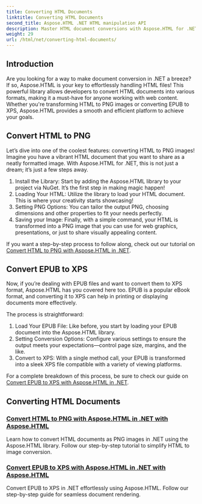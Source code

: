 ```yaml
---
title: Converting HTML Documents
linktitle: Converting HTML Documents
second_title: Aspose.HTML .NET HTML manipulation API
description: Master HTML document conversions with Aspose.HTML for .NET! Learn to convert HTML to PNG and EPUB to XPS effortlessly with our easy guides.
weight: 29
url: /html/net/converting-html-documents/
---
```

## Introduction
Are you looking for a way to make document conversion in .NET a breeze? If so, Aspose.HTML is your key to effortlessly handling HTML files! This powerful library allows developers to convert HTML documents into various formats, making it a must-have for anyone working with web content. Whether you're transforming HTML to PNG images or converting EPUB to XPS, Aspose.HTML provides a smooth and efficient platform to achieve your goals.

## Convert HTML to PNG
Let’s dive into one of the coolest features: converting HTML to PNG images! Imagine you have a vibrant HTML document that you want to share as a neatly formatted image. With Aspose.HTML for .NET, this is not just a dream; it’s just a few steps away. 

1. Install the Library: Start by adding the Aspose.HTML library to your project via NuGet. It’s the first step in making magic happen!
2. Loading Your HTML: Utilize the library to load your HTML document. This is where your creativity starts showcasing!
3. Setting PNG Options: You can tailor the output PNG, choosing dimensions and other properties to fit your needs perfectly.
4. Saving your Image: Finally, with a simple command, your HTML is transformed into a PNG image that you can use for web graphics, presentations, or just to share visually appealing content.

If you want a step-by-step process to follow along, check out our tutorial on [Convert HTML to PNG with Aspose.HTML in .NET](./convert-html-as-png/). 

## Convert EPUB to XPS
Now, if you’re dealing with EPUB files and want to convert them to XPS format, Aspose.HTML has you covered here too. EPUB is a popular eBook format, and converting it to XPS can help in printing or displaying documents more effectively.

The process is straightforward:

1. Load Your EPUB File: Like before, you start by loading your EPUB document into the Aspose.HTML library.
2. Setting Conversion Options: Configure various settings to ensure the output meets your expectations—control page size, margins, and the like.
3. Convert to XPS: With a single method call, your EPUB is transformed into a sleek XPS file compatible with a variety of viewing platforms.

For a complete breakdown of this process, be sure to check our guide on [Convert EPUB to XPS with Aspose.HTML in .NET](./convert-epub-as-xps/). 

## Converting HTML Documents
### [Convert HTML to PNG with Aspose.HTML in .NET with Aspose.HTML](./convert-html-as-png/)
Learn how to convert HTML documents as PNG images in .NET using the Aspose.HTML library. Follow our step-by-step tutorial to simplify HTML to image conversion.
### [Convert EPUB to XPS with Aspose.HTML in .NET with Aspose.HTML](./convert-epub-as-xps/)
Convert EPUB to XPS in .NET effortlessly using Aspose.HTML. Follow our step-by-step guide for seamless document rendering.